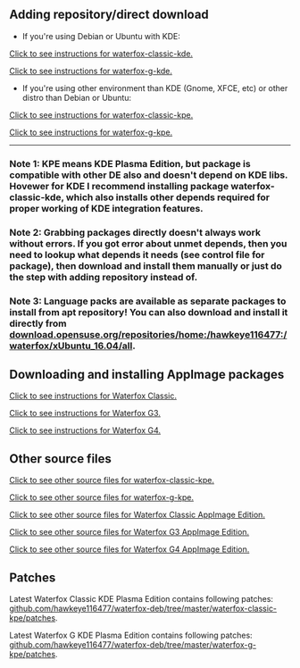 ## Adding repository/direct download

* If you're using Debian or Ubuntu with KDE:

[Click to see instructions for waterfox-classic-kde.](https://software.opensuse.org//download.html?project=home%3Ahawkeye116477%3Awaterfox&package=waterfox-classic-kde)

[Click to see instructions for waterfox-g-kde.](https://software.opensuse.org//download.html?project=home%3Ahawkeye116477%3Awaterfox&package=waterfox-g-kde)

* If you're using other environment than KDE (Gnome, XFCE, etc) or other distro than Debian or Ubuntu:

[Click to see instructions for waterfox-classic-kpe.](https://software.opensuse.org//download.html?project=home%3Ahawkeye116477%3Awaterfox&package=waterfox-classic-kpe)

[Click to see instructions for waterfox-g-kpe.](https://software.opensuse.org//download.html?project=home%3Ahawkeye116477%3Awaterfox&package=waterfox-g-kpe)


------
### Note 1: KPE means KDE Plasma Edition, but package is compatible with other DE also and doesn't depend on KDE libs. Hovewer for KDE I recommend installing package waterfox-classic-kde, which also installs other depends required for proper working of KDE integration features.

### Note 2: Grabbing packages directly doesn't always work without errors. If you got error about unmet depends, then  you need to lookup what depends it needs (see control file for package), then download and install them manually or just do the step with adding repository instead of.

### Note 3: Language packs are available as separate packages to install from apt repository! You can also download and install it directly from [download.opensuse.org/repositories/home:/hawkeye116477:/waterfox/xUbuntu_16.04/all](https://download.opensuse.org/repositories/home:/hawkeye116477:/waterfox/xUbuntu_18.04/all).


## Downloading and installing AppImage packages

[Click to see instructions for Waterfox Classic.](https://appimage.github.io/Waterfox_Classic/)

[Click to see instructions for Waterfox G3.](https://appimage.github.io/Waterfox_Third_Generation/)

[Click to see instructions for Waterfox G4.](https://appimage.github.io/Waterfox_Fourth_Generation/)

## Other source files

[Click to see other source files for waterfox-classic-kpe.](https://build.opensuse.org/package/show/home:hawkeye116477:waterfox/waterfox-classic-kpe)

[Click to see other source files for waterfox-g-kpe.](https://build.opensuse.org/package/show/home:hawkeye116477:waterfox/waterfox-g-kpe)

[Click to see other source files for Waterfox Classic AppImage Edition.](https://build.opensuse.org/package/show/home:hawkeye116477:waterfox/waterfox-classic-appimage)

[Click to see other source files for Waterfox G3 AppImage Edition.](https://build.opensuse.org/package/show/home:hawkeye116477:waterfox/waterfox-g3-appimage)

[Click to see other source files for Waterfox G4 AppImage Edition.](https://build.opensuse.org/package/show/home:hawkeye116477:waterfox/waterfox-g4-appimage)

## Patches
Latest Waterfox Classic KDE Plasma Edition contains following patches: [github.com/hawkeye116477/waterfox-deb/tree/master/waterfox-classic-kpe/patches](https://github.com/hawkeye116477/waterfox-deb/tree/master/waterfox-classic-kpe/patches).

Latest Waterfox G KDE Plasma Edition contains following patches: [github.com/hawkeye116477/waterfox-deb/tree/master/waterfox-g-kpe/patches](https://github.com/hawkeye116477/waterfox-deb/tree/master/waterfox-g-kpe/patches).
